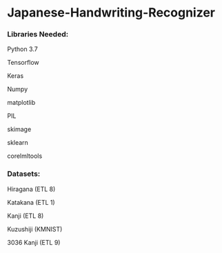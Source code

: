 # Japanese-Handwriting-Recognizer

### Libraries Needed:

Python 3.7 

Tensorflow 

Keras 

Numpy 

matplotlib

PIL

skimage 

sklearn 

corelmltools 

### Datasets:

Hiragana (ETL 8)

Katakana (ETL 1)

Kanji (ETL 8)

Kuzushiji (KMNIST)

3036 Kanji (ETL 9)
